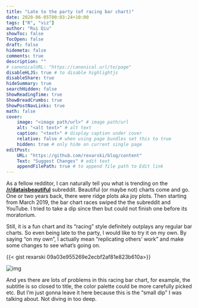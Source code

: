 ```yaml
---
title: "Late to the party (of racing bar chart)"
date: 2020-06-05T00:03:24+10:00
tags: ["R", "viz"]
author: "Rui Qiu"
showToc: false
TocOpen: false
draft: false
hidemeta: false
comments: true
description: ""
# canonicalURL: "https://canonical.url/to/page"
disableHLJS: true # to disable highlightjs
disableShare: true
hideSummary: true
searchHidden: false
ShowReadingTime: true
ShowBreadCrumbs: true
ShowPostNavLinks: true
math: false
cover:
    image: "<image path/url>" # image path/url
    alt: "<alt text>" # alt text
    caption: "<text>" # display caption under cover
    relative: false # when using page bundles set this to true
    hidden: true # only hide on current single page
editPost:
    URL: "https://github.com/rexarski/blog/content"
    Text: "Suggest Changes" # edit text
    appendFilePath: true # to append file path to Edit link
---
```


As a fellow redditor, I can naturally tell you what is trending on the **[/r/dataisbeautiful](https://reddit.com/r/dataisbeautiful)** subreddit. Beautiful (or maybe not) charts come and go. One or two years back, there were ridge plots aka joy plots. Then starting from March 2019, the bar chart races swiped the the subreddit and YouTube. I tried to take a dip since then but could not finish one before its moratorium.

Still, it is a fun chart and its “racing” style definitely outplays any regular bar charts. So even being late to the party, I would like to try it on my own. By saying “on my own”, I actually mean “replicating others’ work” and make some changes to see what’s going on.

{{< gist rexarski 09a03e955269e2ecbf2af81e823b610a>}}

![img](/image/gif/late-party.gif)

And yes there are lots of problems in this racing bar chart, for example, the subtitle is so closed to title, the color palette could be more carefully picked etc. But I’m just gonna leave it here because this is the “small dip” I was talking about. Not diving in too deep.
